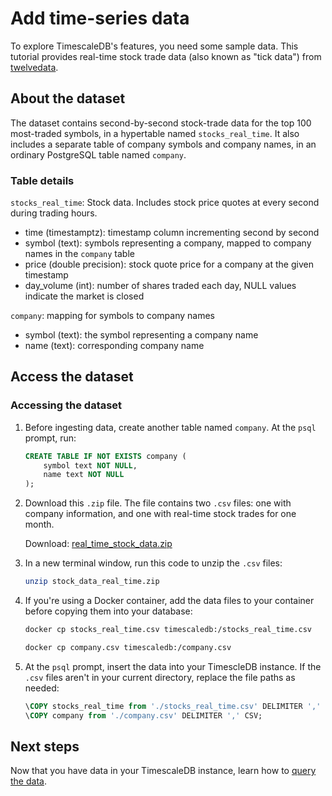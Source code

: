 # Add time-series data

To explore TimescaleDB's features, you need some sample data. This tutorial provides real-time 
stock trade data (also known as "tick data") from [twelvedata][twelve-data].

## About the dataset

The dataset contains second-by-second stock-trade data for the top 100 most-traded symbols, in a 
hypertable named `stocks_real_time`. It also includes a separate table of company symbols and company 
names, in an ordinary PostgreSQL table named `company`. 

### Table details

`stocks_real_time`: Stock data. Includes stock price quotes at every second during trading hours.
* time (timestamptz): timestamp column incrementing second by second
* symbol (text): symbols representing a company, mapped to company names in the `company` table
* price (double precision): stock quote price for a company at the given timestamp
* day_volume (int): number of shares traded each day, NULL values indicate the market is closed


`company`: mapping for symbols to company names
* symbol (text): the symbol representing a company name
* name (text): corresponding company name


## Access the dataset

<procedure>

### Accessing the dataset

1.  Before ingesting data, create another table named `company`. At the `psql` prompt, run:

    ```sql
    CREATE TABLE IF NOT EXISTS company (
        symbol text NOT NULL,
        name text NOT NULL
    );
    ```

1.  Download this `.zip` file. The file contains two `.csv` files: one with company 
    information, and one with real-time stock trades for one month.

    Download: <tag type="download">[real_time_stock_data.zip](https://s3.amazonaws.com/assets.timescale.com/docs/downloads/)</tag>

1.  In a new terminal window, run this code to unzip the `.csv` files:
    ```bash
    unzip stock_data_real_time.zip
    ```

1.  If you're using a Docker container, add the data files to your container before 
copying them into your database:
    ```bash
    docker cp stocks_real_time.csv timescaledb:/stocks_real_time.csv

    docker cp company.csv timescaledb:/company.csv
    ```


1. At the `psql` prompt, insert the data into your TimescleDB instance. If the `.csv` files aren't in 
your current directory, replace the file paths as needed:

    ```sql
    \COPY stocks_real_time from './stocks_real_time.csv' DELIMITER ',' CSV;
    \COPY company from './company.csv' DELIMITER ',' CSV;
    ```

</procedure>

## Next steps
Now that you have data in your TimescaleDB instance, learn how to [query the data][query-data].


[twelve-data]: https://twelvedata.com/
[script-twelve-data]: /
[query-data]: /getting-started/query-data/